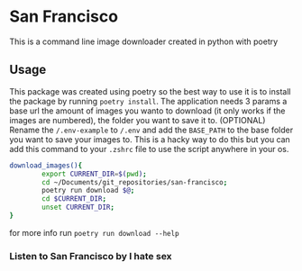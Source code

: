 # San Francisco
This is a command line image downloader created in python with poetry


## Usage
This package was created using poetry so the best way to use it is to install the package by running `poetry install`.
The application needs 3 params a base url the amount of images you wanto to download (it only works if the images are numbered), the folder you want to save it to.
(OPTIONAL) Rename the `/.env-example` to `/.env` and add the `BASE_PATH` to the base folder you want to save your images to.
This is a hacky way to do this but you can add this command to your `.zshrc` file to use the script anywhere in your os.
```zsh
download_images(){
        export CURRENT_DIR=$(pwd);
        cd ~/Documents/git_repositories/san-francisco;
        poetry run download $@;
        cd $CURRENT_DIR;
        unset CURRENT_DIR;
}
```
for more info run `poetry run download --help`

### Listen to San Francisco by I hate sex